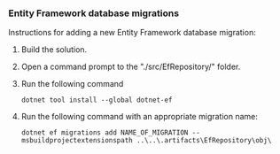### Entity Framework database migrations

Instructions for adding a new Entity Framework database migration:

1. Build the solution.

2. Open a command prompt to the "./src/EfRepository/" folder.

3. Run the following command 

	`dotnet tool install --global dotnet-ef`

4. Run the following command with an appropriate migration name:

   `dotnet ef migrations add NAME_OF_MIGRATION --msbuildprojectextensionspath ..\..\.artifacts\EfRepository\obj\`
